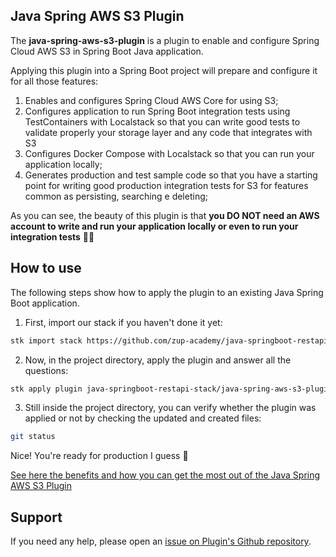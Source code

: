 ## Java Spring AWS S3 Plugin

The **java-spring-aws-s3-plugin** is a plugin to enable and configure Spring Cloud AWS S3 in Spring Boot Java application.

Applying this plugin into a Spring Boot project will prepare and configure it for all those features:

1. Enables and configures Spring Cloud AWS Core for using S3;
2. Configures application to run Spring Boot integration tests using TestContainers with Localstack so that you can write good tests to validate properly your storage layer and any code that integrates with S3
3. Configures Docker Compose with Localstack so that you can run your application locally;
4. Generates production and test sample code so that you have a starting point for writing good production integration tests for S3 for features common as persisting,  searching e deleting;


As you can see, the beauty of this plugin is that **you DO NOT need an AWS account to write and run your application locally or even to run your integration tests** 🥳🥳


## How to use

The following steps show how to apply the plugin to an existing Java Spring Boot application.

1. First, import our stack if you haven't done it yet:
```sh
stk import stack https://github.com/zup-academy/java-springboot-restapi-stack
```

2. Now, in the project directory, apply the plugin and answer all the questions:
```sh
stk apply plugin java-springboot-restapi-stack/java-spring-aws-s3-plugin
```

3. Still inside the project directory, you can verify whether the plugin was applied or not by checking the updated and created files:
```sh
git status
```

Nice! You're ready for production I guess 🥳

[See here the benefits and how you can get the most out of the Java Spring AWS S3 Plugin](https://youtu.be/mIp44nnWVpo)

## Support

If you need any help, please open an [issue on Plugin's Github repository](https://github.com/zup-academy/java-spring-aws-s3-plugin). 